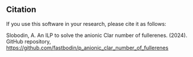## Citation

If you use this software in your research, please cite it as follows:

Slobodin, A. An ILP to solve the anionic Clar number of fullerenes. (2024). 
GitHub repository, https://github.com/fastbodin/p_anionic_clar_number_of_fullerenes
